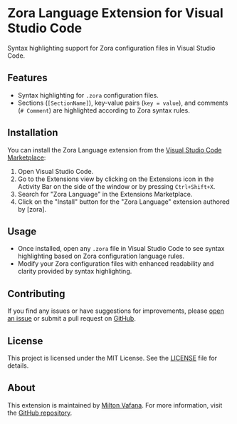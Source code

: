 # Zora Language Extension for Visual Studio Code

Syntax highlighting support for Zora configuration files in Visual Studio Code.

## Features

- Syntax highlighting for `.zora` configuration files.
- Sections (`[SectionName]`), key-value pairs (`key = value`), and comments (`# Comment`) are highlighted according to Zora syntax rules.

## Installation

You can install the Zora Language extension from the [Visual Studio Code Marketplace](https://marketplace.visualstudio.com):

1. Open Visual Studio Code.
2. Go to the Extensions view by clicking on the Extensions icon in the Activity Bar on the side of the window or by pressing `Ctrl+Shift+X`.
3. Search for "Zora Language" in the Extensions Marketplace.
4. Click on the "Install" button for the "Zora Language" extension authored by [zora].

## Usage

- Once installed, open any `.zora` file in Visual Studio Code to see syntax highlighting based on Zora configuration language rules.
- Modify your Zora configuration files with enhanced readability and clarity provided by syntax highlighting.

## Contributing

If you find any issues or have suggestions for improvements, please [open an issue](https://github.com/nia-cloud-official/zora-language-extension/issues) or submit a pull request on [GitHub](https://github.com/nia-cloud-official/zora-language-extension).

## License

This project is licensed under the MIT License. See the [LICENSE](LICENSE) file for details.

## About

This extension is maintained by [Milton Vafana](https://github.com/nia-cloud-official/).
For more information, visit the [GitHub repository](https://github.com/nia-cloud-official/zora-language-extension).
